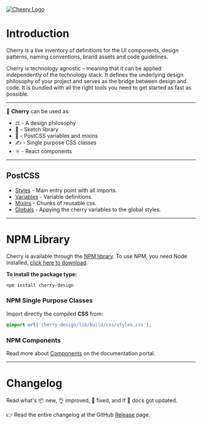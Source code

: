 [![Cheery Logo](https://res.cloudinary.com/deep-impact-ag/image/upload/v1559170058/cherry/cherry.svg)](https://cherry.design/)

# Introduction

Cherry is a live inventory of definitions for the UI components, design patterns, naming conventions, brand assets and code guidelines. 

Cherry is technology agnostic – meaning that it can be applied independently of the technology stack. It defines the underlying design philosophy of your project and serves as the bridge between design and code. It is bundled with all the right tools you need to get started as fast as possible.

---

🍒 **Cherry** can be used as:
- ⚖ - A design philosophy
- 💎 - Sketch library
- 🎨 - PostCSS variables and mixins
- ✍ - Single purpose CSS classes
- ⚛ - React components

---

## PostCSS

- [Styles](./src/assets/css/styles.css) - Main entry point with all imports.
- [Variables](./src/assets/css/variables.css) - Variable definitions.
- [Mixins](./src/assets/css/mixins.css) - Chunks of reusable css.
- [Globals](./src/assets/css/globals.css) - Appying the cherry variables to the global styles.

---

# NPM Library

Cherry is available through the [NPM library](https://www.npmjs.com/package/cherry-design). To use NPM, you need Node installed, [click here to download](https://nodejs.org/).

**To install the package type:**
```sh
npm install cherry-design
```

### NPM Single Purpose Classes
Import directly the compiled **CSS** from:
```css
@import url('cherry-design/lib/build/css/styles.css');
```

### NPM Components
Read more about [Components](https://cherry.design/react-components) on the documentation portal.

---

# Changelog

Read what's 📦 new, 👌 improved, 🐛 fixed, and if 📖 docs got updated. 

👉 Read the entire changelog at the GitHub [Release](https://github.com/DEEP-IMPACT-AG/cherry/releases) page.

